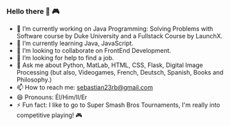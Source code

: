 ### Hello there 👋 :video_game:


- 🔭 I’m currently working on Java Programming: Solving Problems with Software course by Duke University and a Fullstack Course by LaunchX.
- 🌱 I’m currently learning Java, JavaScript.
- 👯 I’m looking to collaborate on FrontEnd Development.
- 🤔 I’m looking for help to find a job. 
- 💬 Ask me about Python, MatLab, HTML, CSS, Flask, Digital Image Processing (but also, Videogames, French, Deutsch, Spanish, Books and Philosophy.)
- 📫 How to reach me: sebastian23rb@gmail.com
- 😄 Pronouns: Él/Him/Il/Er
- ⚡ Fun fact: I like to go to Super Smash Bros Tournaments, I'm really into competitive playing! :video_game:
